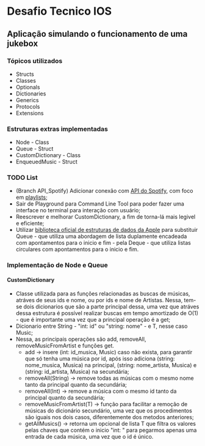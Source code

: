 # Desafio Tecnico IOS
## Aplicação simulando o funcionamento de uma jukebox

### Tópicos utilizados
* Structs
* Classes
* Optionals
* Dictionaries
* Generics
* Protocols
* Extensions

### Estruturas extras implementadas

* Node - Class
* Queue - Struct
* CustomDictionary - Class
* EnqueuedMusic - Struct

### TODO List

* (Branch API_Spotify) Adicionar conexão com [API do Spotify](https://developer.spotify.com/documentation/web-api), com foco em [playlists](https://developer.spotify.com/documentation/web-api/reference/get-playlists-tracks);
* Sair de Playground para Command Line Tool para poder fazer uma interface no terminal para interação com usuário;
* Reescrever e melhorar CustomDictionary, a fim de torna-lá mais legivel e eficiente;
* Utilizar [biblioteca oficial de estruturas de dados da Apple](https://github.com/apple/swift-collections) para substituir Queue - que utiliza uma abordagem de lista duplamente encadeada com apontamentos para o inicio e fim - pela Deque - que utiliza listas circulares com apontamentos para o inicio e fim.

### Implementação de Node e Queue

#### CustomDictionary
* Classe utilizada para as funções relacionadas as buscas de músicas, atráves de seus ids e nome, ou por ids e nome de Artistas. Nessa, tem-se dois dicionarios que são a parte principal dessa, uma vez que atráves dessa estrutura é possível realizar buscas em tempo amortizado de O(1) - que é importante uma vez que a principal operação é a get;
* Dicionario entre String - "int: id" ou "string: nome" - e T, nesse caso Music;
* Nessa, as principais operações são add, removeAll, removeMusicFromArtist e funções get.
  * add -> insere (int: id_musica, Music) caso não exista, para garantir que só tenha uma música por id, após isso adiciona (string: nome_musica, Musica) na principal, (string: nome_artista, Musica) e (string: id_artista, Musica) na secundária;
  * removeAll(String) -> remove todas as músicas com o mesmo nome tanto da principal quanto da secundária;
  * removeAll(Int) -> remove a música com o mesmo id tanto da principal quanto da secundária;
  * removeMusicFromArtist(T) -> função para facilitar a remoção de músicas do dicionário secundário, uma vez que os procedimentos são iguais nos dois casos, diferentemente dos metodos anteriores;
  * getAllMusics() -> retorna um opcional de lista T que filtra os valores pelas chaves que contém o inicio "int: " para pegarmos apenas uma entrada de cada música, uma vez que o id é único. 
